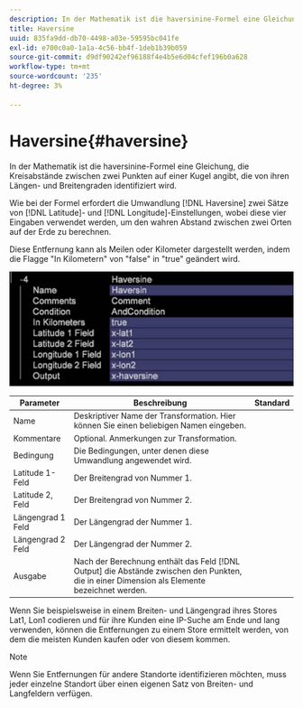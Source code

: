 ```yaml
---
description: In der Mathematik ist die haversinine-Formel eine Gleichung, die Kreisabstände zwischen zwei Punkten auf einer Kugel angibt, die von ihren Längen- und Breitengraden identifiziert wird.
title: Haversine
uuid: 835fa9dd-db70-4498-a03e-59595bc041fe
exl-id: e700c0a0-1a1a-4c56-bb4f-1deb1b39b059
source-git-commit: d9df90242ef96188f4e4b5e6d04cfef196b0a628
workflow-type: tm+mt
source-wordcount: '235'
ht-degree: 3%

---
```


# Haversine{#haversine}

In der Mathematik ist die haversinine-Formel eine Gleichung, die Kreisabstände zwischen zwei Punkten auf einer Kugel angibt, die von ihren Längen- und Breitengraden identifiziert wird.

Wie bei der Formel erfordert die Umwandlung [!DNL Haversine] zwei Sätze von [!DNL Latitude]- und [!DNL Longitude]-Einstellungen, wobei diese vier Eingaben verwendet werden, um den wahren Abstand zwischen zwei Orten auf der Erde zu berechnen.

Diese Entfernung kann als Meilen oder Kilometer dargestellt werden, indem die Flagge &quot;In Kilometern&quot; von &quot;false&quot; in &quot;true&quot; geändert wird.

![](assets/cfg_TransformationType_Haversine.png)

| Parameter | Beschreibung | Standard |
|---|---|---|
| Name | Deskriptiver Name der Transformation. Hier können Sie einen beliebigen Namen eingeben. |  |
| Kommentare | Optional. Anmerkungen zur Transformation. |  |
| Bedingung | Die Bedingungen, unter denen diese Umwandlung angewendet wird. |  |
| Latitude 1-Feld | Der Breitengrad von Nummer 1. |  |
| Latitude 2, Feld | Der Breitengrad von Nummer 2. |  |
| Längengrad 1 Feld | Der Längengrad der Nummer 1. |  |
| Längengrad 2 Feld | Der Längengrad der Nummer 2. |  |
| Ausgabe | Nach der Berechnung enthält das Feld [!DNL Output] die Abstände zwischen den Punkten, die in einer Dimension als Elemente bezeichnet werden. |  |

Wenn Sie beispielsweise in einem Breiten- und Längengrad ihres Stores Lat1, Lon1 codieren und für ihre Kunden eine IP-Suche am Ende und lang verwenden, können die Entfernungen zu einem Store ermittelt werden, von dem die meisten Kunden kaufen oder von diesem kommen.

>[!NOTE]
>
>Wenn Sie Entfernungen für andere Standorte identifizieren möchten, muss jeder einzelne Standort über einen eigenen Satz von Breiten- und Langfeldern verfügen.
